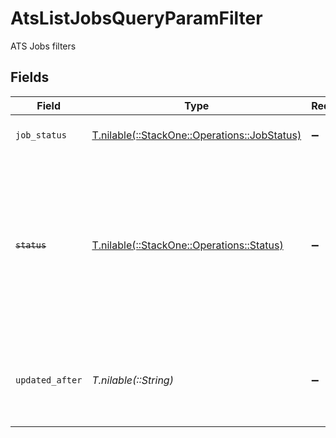 # AtsListJobsQueryParamFilter

ATS Jobs filters


## Fields

| Field                                                                                                                                          | Type                                                                                                                                           | Required                                                                                                                                       | Description                                                                                                                                    | Example                                                                                                                                        |
| ---------------------------------------------------------------------------------------------------------------------------------------------- | ---------------------------------------------------------------------------------------------------------------------------------------------- | ---------------------------------------------------------------------------------------------------------------------------------------------- | ---------------------------------------------------------------------------------------------------------------------------------------------- | ---------------------------------------------------------------------------------------------------------------------------------------------- |
| `job_status`                                                                                                                                   | [T.nilable(::StackOne::Operations::JobStatus)](../../models/operations/jobstatus.md)                                                           | :heavy_minus_sign:                                                                                                                             | The job_status of the job                                                                                                                      |                                                                                                                                                |
| ~~`status`~~                                                                                                                                   | [T.nilable(::StackOne::Operations::Status)](../../models/operations/status.md)                                                                 | :heavy_minus_sign:                                                                                                                             | : warning: ** DEPRECATED **: This will be removed in a future release, please migrate away from it as soon as possible.<br/><br/>The status of the job |                                                                                                                                                |
| `updated_after`                                                                                                                                | *T.nilable(::String)*                                                                                                                          | :heavy_minus_sign:                                                                                                                             | Use a string with a date to only select results updated after that given date                                                                  | 2020-01-01T00:00:00.000Z                                                                                                                       |